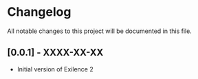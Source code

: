 # Changelog
All notable changes to this project will be documented in this file.

## [0.0.1] - XXXX-XX-XX
- Initial version of Exilence 2